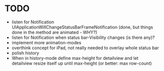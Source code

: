 TODO
=================

* listen for Notification UIApplicationWillChangeStatusBarFrameNotification (done, but things done in the method are animated - WHY?)
* listen for Notification when status bar-Visibility changes (is there any)?
* implement more animation-modes
* overthink concept for iPad, not really needed to overlay whole status bar
* polish history
* When in history-mode define max-height for detailview and let detailview resize itself up until max-height (or better: max row-count)